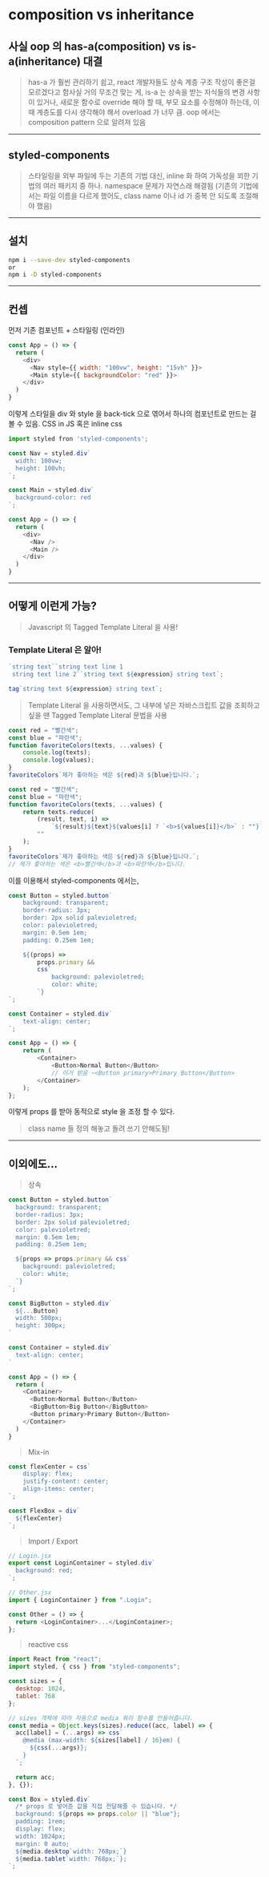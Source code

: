 # composition vs inheritance

## 사실 oop 의 has-a(composition) vs is-a(inheritance) 대결

> has-a 가 훨씬 관리하기 쉽고, react 개발자들도 상속 계층 구조 작성이 좋은걸 모르겠다고 함사실 거의 무조건 맞는 게, is-a 는 상속을 받는 자식들의 변경 사항이 있거나, 새로운 함수로 override 해야 할 때, 부모 요소를 수정해야 하는데, 이 때 계층도를 다시 생각해야 해서 overload 가 너무 큼. oop 에서는 composition pattern 으로 알려져 있음

---

## styled-components

> 스타일링을 외부 파일에 두는 기존의 기법 대신, inline 화 하여 가독성을 꾀한 기법의 여러 패키지 중 하나. namespace 문제가 자연스래 해결됨 (기존의 기법에서는 파일 이름을 다르게 했어도, class name 이나 id 가 중복 안 되도록 조절해야 했음)

---

## 설치

```bash
npm i --save-dev styled-components
or
npm i -D styled-components
```

---

## 컨셉

먼저 기존 컴포넌트 + 스타일링 (인라인)

```javascript
const App = () => {
  return (
    <div>
      <Nav style={{ width: "100vw", height: "15vh" }}>
      <Main style={{ backgroundColor: "red" }}>
    </div>
  )
}
```

이렇게 스타일을 div 와 style 을 back-tick 으로 엮어서 하나의 컴포넌트로 만드는 걸 볼 수 있음. CSS in JS 혹은 inline css

```javascript
import styled fron 'styled-components';

const Nav = styled.div`
  width: 100vw;
  height: 100vh;
`;

const Main = styled.div`
  background-color: red
`;

const App = () => {
  return (
    <div>
      <Nav />
      <Main />
    </div>
  )
}
```

---

## 어떻게 이런게 가능?

> Javascript 의 Tagged Template Literal 을 사용!

### Template Literal 은 알아!

```javascript
`string text``string text line 1
 string text line 2``string text ${expression} string text`;

tag`string text ${expression} string text`;
```

> Template Literal 을 사용하면서도, 그 내부에 넣은 자바스크립트 값을 조회하고 싶을 땐 Tagged Template Literal 문법을 사용

```javascript
const red = "빨간색";
const blue = "파란색";
function favoriteColors(texts, ...values) {
    console.log(texts);
    console.log(values);
}
favoriteColors`제가 좋아하는 색은 ${red}과 ${blue}입니다.`;

const red = "빨간색";
const blue = "파란색";
function favoriteColors(texts, ...values) {
    return texts.reduce(
        (result, text, i) =>
            `${result}${text}${values[i] ? `<b>${values[i]}</b>` : ""}`,
        ""
    );
}
favoriteColors`제가 좋아하는 색은 ${red}과 ${blue}입니다.`;
// 제가 좋아하는 색은 <b>빨간색</b>과 <b>파란색</b>입니다.
```

이를 이용해서 styled-components 에서는,

```javascript
const Button = styled.button`
    background: transparent;
    border-radius: 3px;
    border: 2px solid palevioletred;
    color: palevioletred;
    margin: 0.5em 1em;
    padding: 0.25em 1em;

    ${(props) =>
        props.primary &&
        css`
            background: palevioletred;
            color: white;
        `}
`;

const Container = styled.div`
    text-align: center;
`;

const App = () => {
    return (
        <Container>
            <Button>Normal Button</Button>
            // 이거 받음 ~<Button primary>Primary Button</Button>
        </Container>
    );
};
```

이렇게 props 를 받아 동적으로 style 을 조정 할 수 있다.

> class name 들 정의 해놓고 돌려 쓰기 안해도됨!

---

## 이외에도...

> 상속

```javascript
const Button = styled.button`
  background: transparent;
  border-radius: 3px;
  border: 2px solid palevioletred;
  color: palevioletred;
  margin: 0.5em 1em;
  padding: 0.25em 1em;

  ${props => props.primary && css`
    background: palevioletred;
    color: white;
  `}
`;

const BigButton = styled.div`
  ${...Button}
  width: 500px;
  height: 300px;
`

const Container = styled.div`
  text-align: center;
`

const App = () => {
  return (
    <Container>
      <Button>Normal Button</Button>
      <BigButton>Big Button</BigButton>
      <Button primary>Primary Button</Button>
    </Container>
  )
}
```

> Mix-in

```javascript
const flexCenter = css`
    display: flex;
    justify-content: center;
    align-items: center;
`;

const FlexBox = div`
  ${flexCenter}
`;
```

> Import / Export

```javascript
// Login.jsx
export const LoginContainer = styled.div`
  background: red;
`;

// Other.jsx
import { LoginContainer } from ".Login";

const Other = () => {
  return <LoginContainer>...</LoginContainer>;
};
```

> reactive css
```javascript
import React from "react";
import styled, { css } from "styled-components";

const sizes = {
  desktop: 1024,
  tablet: 768
};

// sizes 객체에 따라 자동으로 media 쿼리 함수를 만들어줍니다.
const media = Object.keys(sizes).reduce((acc, label) => {
  acc[label] = (...args) => css`
    @media (max-width: ${sizes[label] / 16}em) {
      ${css(...args)};
    }
  `;

  return acc;
}, {});

const Box = styled.div`
  /* props 로 넣어준 값을 직접 전달해줄 수 있습니다. */
  background: ${props => props.color || "blue"};
  padding: 1rem;
  display: flex;
  width: 1024px;
  margin: 0 auto;
  ${media.desktop`width: 768px;`}
  ${media.tablet`width: 768px;`};
`;
```
